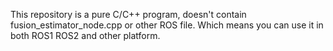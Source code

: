This repository is a pure C/C++ program, doesn't contain fusion_estimator_node.cpp or other ROS file. Which means you can use it in both ROS1 ROS2 and other platform.